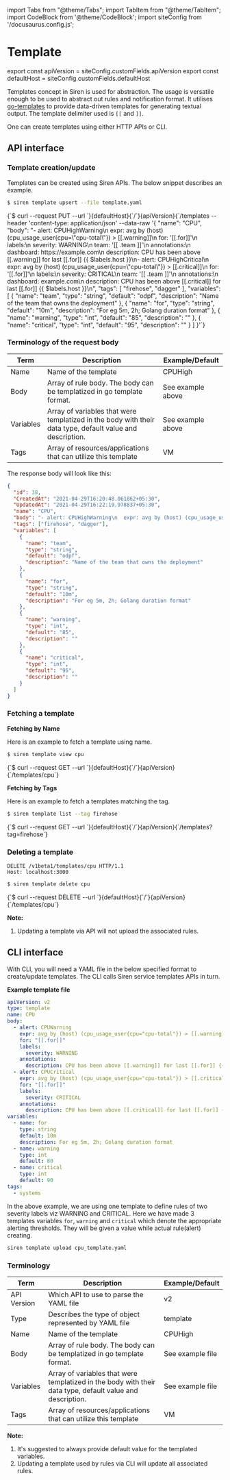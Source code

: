 import Tabs from "@theme/Tabs";
import TabItem from "@theme/TabItem";
import CodeBlock from '@theme/CodeBlock';
import siteConfig from '/docusaurus.config.js';

# Template

export const apiVersion = siteConfig.customFields.apiVersion
export const defaultHost = siteConfig.customFields.defaultHost

Templates concept in Siren is used for abstraction. The usage is versatile enough to be used to abstract out rules and notification format. It utilises [go-templates](https://golang.org/pkg/text/template/) to provide data-driven templates for generating textual output. The template delimiter used is `[[` and `]]`.

One can create templates using either HTTP APIs or CLI.

## API interface

### Template creation/update

Templates can be created using Siren APIs. The below snippet describes an example.

<Tabs groupId="api">
  <TabItem value="cli" label="CLI" default>

```bash
$ siren template upsert --file template.yaml
```

  </TabItem>
  <TabItem value="http" label="HTTP">
    <CodeBlock className="language-bash">
    {`$ curl --request PUT
  --url `}{defaultHost}{`/`}{apiVersion}{`/templates
  --header 'content-type: application/json'
  --data-raw '{
    "name": "CPU",
    "body": "- alert: CPUHighWarning\n  expr: avg by (host) (cpu_usage_user{cpu=\"cpu-total\"}) > [[.warning]]\n  for: '[[.for]]'\n  labels:\n    severity: WARNING\n    team: '[[ .team ]]'\n  annotations:\n    dashboard: https://example.com\n    description: CPU has been above [[.warning]] for last [[.for]] {{ $labels.host }}\n- alert: CPUHighCritical\n  expr: avg by (host) (cpu_usage_user{cpu=\"cpu-total\"}) > [[.critical]]\n  for: '[[.for]]'\n  labels:\n    severity: CRITICAL\n    team: '[[ .team ]]'\n  annotations:\n    dashboard: example.com\n    description: CPU has been above [[.critical]] for last [[.for]] {{ $labels.host }}\n",
    "tags": [
        "firehose",
        "dagger"
    ],
    "variables": [
        {
            "name": "team",
            "type": "string",
            "default": "odpf",
            "description": "Name of the team that owns the deployment"
        },
        {
            "name": "for",
            "type": "string",
            "default": "10m",
            "description": "For eg 5m, 2h; Golang duration format"
        },
        {
            "name": "warning",
            "type": "int",
            "default": "85",
            "description": ""
        },
        {
            "name": "critical",
            "type": "int",
            "default": "95",
            "description": ""
        }
    ]
}'`}
    </CodeBlock>
  </TabItem>
</Tabs>

### Terminology of the request body

| Term      | Description                                                                                               | Example/Default   |
| --------- | --------------------------------------------------------------------------------------------------------- | ----------------- |
| Name      | Name of the template                                                                                      | CPUHigh           |
| Body      | Array of rule body. The body can be templatized in go template format.                                    | See example above |
| Variables | Array of variables that were templatized in the body with their data type, default value and description. | See example above |
| Tags      | Array of resources/applications that can utilize this template                                            | VM                |

The response body will look like this:

```json
{
  "id": 38,
  "CreatedAt": "2021-04-29T16:20:48.061862+05:30",
  "UpdatedAt": "2021-04-29T16:22:19.978837+05:30",
  "name": "CPU",
  "body": "- alert: CPUHighWarning\n  expr: avg by (host) (cpu_usage_user{cpu=\"cpu-total\"}) > [[.warning]]\n  for: '[[.for]]'\n  labels:\n    severity: WARNING\n    team: '[[ .team ]]'\n  annotations:\n    dashboard: https://example.com\n    description: CPU has been above [[.warning]] for last [[.for]] {{ $labels.host }}\n- alert: CPUHighCritical\n  expr: avg by (host) (cpu_usage_user{cpu=\"cpu-total\"}) > [[.critical]]\n  for: '[[.for]]'\n  labels:\n    severity: CRITICAL\n    team: '[[ .team ]]'\n  annotations:\n    dashboard: example.com\n    description: CPU has been above [[.critical]] for last [[.for]] {{ $labels.host }}\n",
  "tags": ["firehose", "dagger"],
  "variables": [
    {
      "name": "team",
      "type": "string",
      "default": "odpf",
      "description": "Name of the team that owns the deployment"
    },
    {
      "name": "for",
      "type": "string",
      "default": "10m",
      "description": "For eg 5m, 2h; Golang duration format"
    },
    {
      "name": "warning",
      "type": "int",
      "default": "85",
      "description": ""
    },
    {
      "name": "critical",
      "type": "int",
      "default": "95",
      "description": ""
    }
  ]
}
```

### Fetching a template

**Fetching by Name**

Here is an example to fetch a template using name.

<Tabs groupId="api">
  <TabItem value="cli" label="CLI" default>

```bash
$ siren template view cpu
```

  </TabItem>
  <TabItem value="http" label="HTTP">
    <CodeBlock className="language-bash">
    {`$ curl --request GET
  --url `}{defaultHost}{`/`}{apiVersion}{`/templates/cpu`}
    </CodeBlock>
  </TabItem>
</Tabs>

**Fetching by Tags**

Here is an example to fetch a templates matching the tag.

<Tabs groupId="api">
  <TabItem value="cli" label="CLI" default>

```bash
$ siren template list --tag firehose
```

  </TabItem>
  <TabItem value="http" label="HTTP">
    <CodeBlock className="language-bash">
    {`$ curl --request GET
  --url `}{defaultHost}{`/`}{apiVersion}{`/templates?tag=firehose`}
    </CodeBlock>
  </TabItem>
</Tabs>

### Deleting a template

```text
DELETE /v1beta1/templates/cpu HTTP/1.1
Host: localhost:3000
```

<Tabs groupId="api">
  <TabItem value="cli" label="CLI" default>

```bash
$ siren template delete cpu
```

  </TabItem>
  <TabItem value="http" label="HTTP">
    <CodeBlock className="language-bash">
    {`$ curl --request DELETE
  --url `}{defaultHost}{`/`}{apiVersion}{`/templates/cpu`}
    </CodeBlock>
  </TabItem>
</Tabs>


**Note:**

1. Updating a template via API will not upload the associated rules.

## CLI interface

With CLI, you will need a YAML file in the below specified format to create/update templates. The CLI calls Siren
service templates APIs in turn.

**Example template file**

```yaml
apiVersion: v2
type: template
name: CPU
body:
  - alert: CPUWarning
    expr: avg by (host) (cpu_usage_user{cpu="cpu-total"}) > [[.warning]]
    for: "[[.for]]"
    labels:
      severity: WARNING
    annotations:
      description: CPU has been above [[.warning]] for last [[.for]] {{ $labels.host }}
  - alert: CPUCritical
    expr: avg by (host) (cpu_usage_user{cpu="cpu-total"}) > [[.critical]]
    for: "[[.for]]"
    labels:
      severity: CRITICAL
    annotations:
      description: CPU has been above [[.critical]] for last [[.for]] {{ $labels.host }}
variables:
  - name: for
    type: string
    default: 10m
    description: For eg 5m, 2h; Golang duration format
  - name: warning
    type: int
    default: 80
  - name: critical
    type: int
    default: 90
tags:
  - systems
```

In the above example, we are using one template to define rules of two severity labels viz WARNING and CRITICAL. Here we
have made 3 templates variables `for`, `warning` and `critical` which denote the appropriate alerting thresholds. They
will be given a value while actual rule(alert) creating.

```bash
siren template upload cpu_template.yaml
```

### Terminology

| Term        | Description                                                                                               | Example/Default  |
| ----------- | --------------------------------------------------------------------------------------------------------- | ---------------- |
| API Version | Which API to use to parse the YAML file                                                                   | v2               |
| Type        | Describes the type of object represented by YAML file                                                     | template         |
| Name        | Name of the template                                                                                      | CPUHigh          |
| Body        | Array of rule body. The body can be templatized in go template format.                                    | See example file |
| Variables   | Array of variables that were templatized in the body with their data type, default value and description. | See example file |
| Tags        | Array of resources/applications that can utilize this template                                            | VM               |

**Note:**

1. It's suggested to always provide default value for the templated variables.
2. Updating a template used by rules via CLI will update all associated rules.
